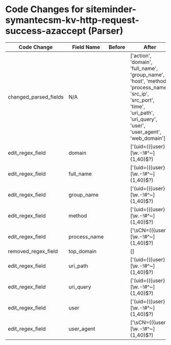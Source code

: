 # Code Changes for siteminder-symantecsm-kv-http-request-success-azaccept (Parser)

| Code Change | Field Name | Before | After |
|-------------|------------|--------|-------|
| changed_parsed_fields | N/A |  | ['action', 'domain', 'full_name', 'group_name', 'host', 'method', 'process_name', 'src_ip', 'src_port', 'time', 'uri_path', 'uri_query', 'user', 'user_agent', 'web_domain'] |
| edit_regex_field | domain |  | ['(uid=(({user}[\w\.\-\!\#\^\~]{1,40}\$?)|({full_name}[^"\\=]+)),o=({group_name}[^,]+),dc=({domain}[^,"]+)|cn=(({=user}[\w\.\-\!\#\^\~]{1,40}\$?)|({=full_name}[^"\\=]+)),ou=({=domain}[^,]+),o=({=group}[^,"]+)).*?"\s+"({web_domain}\S+) ({method}\S+) ({uri_path}[^"\s\?]+)({uri_query}\?[^"]*)?"', '\sCN=(({user}[\w\.\-\!\#\^\~]{1,40}\$?)|({full_name}[^"\\=]+)),OU=({group_name}[^,]+),DC=({domain}[^,]+),DC=(?:[^,]+),DC=({process_name}[^"]+)["\s]+({user_agent}[^"]+)\s+({method}(GET|POST))\s+({uri_path}[^"\s\?]+)({uri_query}\?[^"]*)?"'] |
| edit_regex_field | full_name |  | ['(uid=(({user}[\w\.\-\!\#\^\~]{1,40}\$?)|({full_name}[^"\\=]+)),o=({group_name}[^,]+),dc=({domain}[^,"]+)|cn=(({=user}[\w\.\-\!\#\^\~]{1,40}\$?)|({=full_name}[^"\\=]+)),ou=({=domain}[^,]+),o=({=group}[^,"]+)).*?"\s+"({web_domain}\S+) ({method}\S+) ({uri_path}[^"\s\?]+)({uri_query}\?[^"]*)?"', '\sCN=(({user}[\w\.\-\!\#\^\~]{1,40}\$?)|({full_name}[^"\\=]+)),OU=({group_name}[^,]+),DC=({domain}[^,]+),DC=(?:[^,]+),DC=({process_name}[^"]+)["\s]+({user_agent}[^"]+)\s+({method}(GET|POST))\s+({uri_path}[^"\s\?]+)({uri_query}\?[^"]*)?"'] |
| edit_regex_field | group_name |  | ['(uid=(({user}[\w\.\-\!\#\^\~]{1,40}\$?)|({full_name}[^"\\=]+)),o=({group_name}[^,]+),dc=({domain}[^,"]+)|cn=(({=user}[\w\.\-\!\#\^\~]{1,40}\$?)|({=full_name}[^"\\=]+)),ou=({=domain}[^,]+),o=({=group}[^,"]+)).*?"\s+"({web_domain}\S+) ({method}\S+) ({uri_path}[^"\s\?]+)({uri_query}\?[^"]*)?"', '\sCN=(({user}[\w\.\-\!\#\^\~]{1,40}\$?)|({full_name}[^"\\=]+)),OU=({group_name}[^,]+),DC=({domain}[^,]+),DC=(?:[^,]+),DC=({process_name}[^"]+)["\s]+({user_agent}[^"]+)\s+({method}(GET|POST))\s+({uri_path}[^"\s\?]+)({uri_query}\?[^"]*)?"'] |
| edit_regex_field | method |  | ['(uid=(({user}[\w\.\-\!\#\^\~]{1,40}\$?)|({full_name}[^"\\=]+)),o=({group_name}[^,]+),dc=({domain}[^,"]+)|cn=(({=user}[\w\.\-\!\#\^\~]{1,40}\$?)|({=full_name}[^"\\=]+)),ou=({=domain}[^,]+),o=({=group}[^,"]+)).*?"\s+"({web_domain}\S+) ({method}\S+) ({uri_path}[^"\s\?]+)({uri_query}\?[^"]*)?"', '\sCN=(({user}[\w\.\-\!\#\^\~]{1,40}\$?)|({full_name}[^"\\=]+)),OU=({group_name}[^,]+),DC=({domain}[^,]+),DC=(?:[^,]+),DC=({process_name}[^"]+)["\s]+({user_agent}[^"]+)\s+({method}(GET|POST))\s+({uri_path}[^"\s\?]+)({uri_query}\?[^"]*)?"'] |
| edit_regex_field | process_name |  | ['\sCN=(({user}[\w\.\-\!\#\^\~]{1,40}\$?)|({full_name}[^"\\=]+)),OU=({group_name}[^,]+),DC=({domain}[^,]+),DC=(?:[^,]+),DC=({process_name}[^"]+)["\s]+({user_agent}[^"]+)\s+({method}(GET|POST))\s+({uri_path}[^"\s\?]+)({uri_query}\?[^"]*)?"'] |
| removed_regex_field | top_domain |  | [] |
| edit_regex_field | uri_path |  | ['(uid=(({user}[\w\.\-\!\#\^\~]{1,40}\$?)|({full_name}[^"\\=]+)),o=({group_name}[^,]+),dc=({domain}[^,"]+)|cn=(({=user}[\w\.\-\!\#\^\~]{1,40}\$?)|({=full_name}[^"\\=]+)),ou=({=domain}[^,]+),o=({=group}[^,"]+)).*?"\s+"({web_domain}\S+) ({method}\S+) ({uri_path}[^"\s\?]+)({uri_query}\?[^"]*)?"', '\sCN=(({user}[\w\.\-\!\#\^\~]{1,40}\$?)|({full_name}[^"\\=]+)),OU=({group_name}[^,]+),DC=({domain}[^,]+),DC=(?:[^,]+),DC=({process_name}[^"]+)["\s]+({user_agent}[^"]+)\s+({method}(GET|POST))\s+({uri_path}[^"\s\?]+)({uri_query}\?[^"]*)?"'] |
| edit_regex_field | uri_query |  | ['(uid=(({user}[\w\.\-\!\#\^\~]{1,40}\$?)|({full_name}[^"\\=]+)),o=({group_name}[^,]+),dc=({domain}[^,"]+)|cn=(({=user}[\w\.\-\!\#\^\~]{1,40}\$?)|({=full_name}[^"\\=]+)),ou=({=domain}[^,]+),o=({=group}[^,"]+)).*?"\s+"({web_domain}\S+) ({method}\S+) ({uri_path}[^"\s\?]+)({uri_query}\?[^"]*)?"', '\sCN=(({user}[\w\.\-\!\#\^\~]{1,40}\$?)|({full_name}[^"\\=]+)),OU=({group_name}[^,]+),DC=({domain}[^,]+),DC=(?:[^,]+),DC=({process_name}[^"]+)["\s]+({user_agent}[^"]+)\s+({method}(GET|POST))\s+({uri_path}[^"\s\?]+)({uri_query}\?[^"]*)?"'] |
| edit_regex_field | user |  | ['(uid=(({user}[\w\.\-\!\#\^\~]{1,40}\$?)|({full_name}[^"\\=]+)),o=({group_name}[^,]+),dc=({domain}[^,"]+)|cn=(({=user}[\w\.\-\!\#\^\~]{1,40}\$?)|({=full_name}[^"\\=]+)),ou=({=domain}[^,]+),o=({=group}[^,"]+)).*?"\s+"({web_domain}\S+) ({method}\S+) ({uri_path}[^"\s\?]+)({uri_query}\?[^"]*)?"', '\sCN=(({user}[\w\.\-\!\#\^\~]{1,40}\$?)|({full_name}[^"\\=]+)),OU=({group_name}[^,]+),DC=({domain}[^,]+),DC=(?:[^,]+),DC=({process_name}[^"]+)["\s]+({user_agent}[^"]+)\s+({method}(GET|POST))\s+({uri_path}[^"\s\?]+)({uri_query}\?[^"]*)?"'] |
| edit_regex_field | user_agent |  | ['\sCN=(({user}[\w\.\-\!\#\^\~]{1,40}\$?)|({full_name}[^"\\=]+)),OU=({group_name}[^,]+),DC=({domain}[^,]+),DC=(?:[^,]+),DC=({process_name}[^"]+)["\s]+({user_agent}[^"]+)\s+({method}(GET|POST))\s+({uri_path}[^"\s\?]+)({uri_query}\?[^"]*)?"'] |